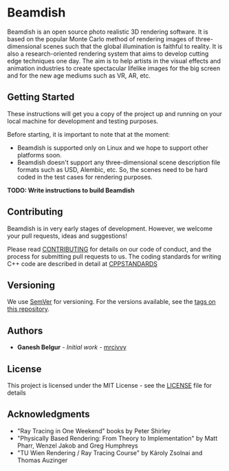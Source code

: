 # Beamdish

Beamdish is an open source photo realistic 3D rendering software. It is based on the popular Monte Carlo method of rendering images of three-dimensional scenes such that the global illumination is faithful to reality. It is also a research-oriented rendering system that aims to develop cutting edge techniques one day. The aim is to help artists in the visual effects and animation industries to create spectacular lifelike images for the big screen and for the new age mediums such as VR, AR, etc.

## Getting Started

These instructions will get you a copy of the project up and running on your local machine for development and testing purposes.

Before starting, it is important to note that at the moment:
* Beamdish is supported only on Linux and we hope to support other platforms soon.
* Beamdish doesn't support any three-dimensional scene description file formats such as USD, Alembic, etc. So, the scenes need to be hard coded in the test cases for rendering purposes.

**TODO: Write instructions to build Beamdish**

## Contributing

Beamdish is in very early stages of development. However, we welcome your pull requests, ideas and suggestions!

Please read [CONTRIBUTING](docs/CONTRIBUTING.md) for details on our code of conduct, and the process for submitting pull requests to us. The coding standards for writing C++ code are described in detail at [CPPSTANDARDS](docs/CPPSTANDARDS.md)

## Versioning

We use [SemVer](http://semver.org/) for versioning. For the versions available, see the [tags on this repository](https://github.com/mrcivvy/beamdish/tags).

## Authors

* **Ganesh Belgur** - *Initial work* - [mrcivvy](https://github.com/mrcivvy)

## License

This project is licensed under the MIT License - see the [LICENSE](LICENSE) file for details

## Acknowledgments

* "Ray Tracing in One Weekend" books by Peter Shirley
* "Physically Based Rendering: From Theory to Implementation" by Matt Pharr, Wenzel Jakob and Greg Humphreys
* "TU Wien Rendering / Ray Tracing Course" by Károly Zsolnai and Thomas Auzinger

